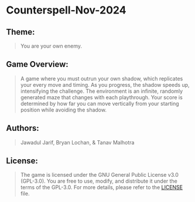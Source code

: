 # Counterspell-Nov-2024
## Theme: 
> You are your own enemy.
## Game Overview:
> A game where you must outrun your own shadow, which replicates your every move and timing. As you progress, the shadow speeds up, intensifying the challenge. The environment is an infinite, randomly generated maze that changes with each playthrough. Your score is determined by how far you can move vertically from your starting position while avoiding the shadow.
## Authors:
> Jawadul Jarif, Bryan Lochan, & Tanav Malhotra
## License:
> The game is licensed under the GNU General Public License v3.0 (GPL-3.0). You are free to use, modify, and distribute it under the terms of the GPL-3.0. For more details, please refer to the [LICENSE](./LICENSE) file.

